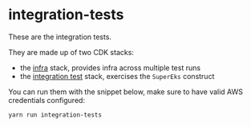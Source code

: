 # integration-tests

These are the integration tests.

They are made up of two CDK stacks:

- the [infra](lib/infrastructure-stack.ts) stack, provides infra across multiple test runs
- the [integration test](lib/integration-tests-stack.ts) stack, exercises the `SuperEks` construct

You can run them with the snippet below, make sure to have valid AWS credentials configured:
```
yarn run integration-tests
```